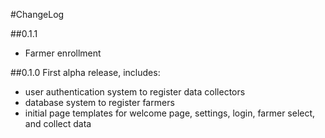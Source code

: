 #ChangeLog

##0.1.1
- Farmer enrollment

##0.1.0
First alpha release, includes:
- user authentication system to register data collectors
- database system to register farmers
- initial page templates for welcome page, settings, login, farmer select, and collect data
